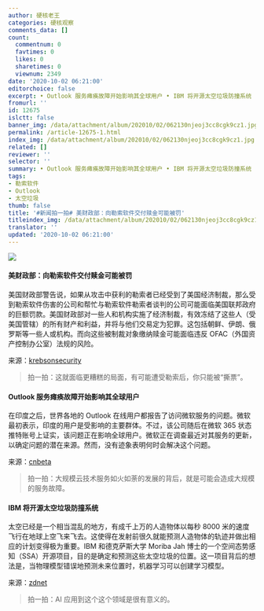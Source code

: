```yaml
---
author: 硬核老王
categories: 硬核观察
comments_data: []
count:
  commentnum: 0
  favtimes: 0
  likes: 0
  sharetimes: 0
  viewnum: 2349
date: '2020-10-02 06:21:00'
editorchoice: false
excerpt: • Outlook 服务瘫痪故障开始影响其全球用户 • IBM 将开源太空垃圾防撞系统
fromurl: ''
id: 12675
islctt: false
banner_img: /data/attachment/album/202010/02/062130njeoj3cc8cgk9cz1.jpg
permalink: /article-12675-1.html
index_img: /data/attachment/album/202010/02/062130njeoj3cc8cgk9cz1.jpg
related: []
reviewer: ''
selector: ''
summary: • Outlook 服务瘫痪故障开始影响其全球用户 • IBM 将开源太空垃圾防撞系统
tags:
- 勒索软件
- Outlook
- 太空垃圾
thumb: false
title: '#新闻拍一拍# 美财政部：向勒索软件交付赎金可能被罚'
titleindex_img: /data/attachment/album/202010/02/062130njeoj3cc8cgk9cz1.jpg
translator: ''
updated: '2020-10-02 06:21:00'
---
```


![](/data/attachment/album/202010/02/062130njeoj3cc8cgk9cz1.jpg)


#### 美财政部：向勒索软件交付赎金可能被罚


美国财政部警告说，如果从攻击中获利的勒索者已经受到了美国经济制裁，那么受到勒索软件伤害的公司和帮忙与勒索软件勒索者谈判的公司可能面临美国联邦政府的巨额罚款。美国财政部对一些人和机构实施了经济制裁，有效冻结了这些人（受美国管辖）的所有财产和利益，并将与他们交易定为犯罪。这包括朝鲜、伊朗、俄罗斯等一些人或机构。而向这些被制裁对象缴纳赎金可能面临违反 OFAC（外国资产控制办公室）法规的风险。


来源：[krebsonsecurity](https://krebsonsecurity.com/2020/10/ransomware-victims-that-pay-up-could-incur-steep-fines-from-uncle-sam/)



> 
> 拍一拍：这就面临更糟糕的局面，有可能遭受勒索后，你只能被“撕票”。
> 
> 
> 


#### Outlook 服务瘫痪故障开始影响其全球用户


在印度之后，世界各地的 Outlook 在线用户都报告了访问微软服务的问题。微软最初表示，印度的用户是受影响的主要群体。不过，该公司随后在微软 365 状态推特账号上证实，该问题正在影响全球用户。微软正在调查最近对其服务的更新，以确定问题的潜在来源。然而，没有迹象表明何时会解决这个问题。


来源：[cnbeta](https://www.cnbeta.com/articles/tech/1035967.htm)



> 
> 拍一拍：大规模云技术服务如火如荼的发展的背后，就是可能会造成大规模的服务故障。
> 
> 
> 


#### IBM 将开源太空垃圾防撞系统


太空已经是一个相当混乱的地方，有成千上万的人造物体以每秒 8000 米的速度飞行在地球上空飞来飞去。这使得在发射前很久就能预测人造物体的轨迹并做出相应的计划变得极为重要。IBM 和德克萨斯大学 Moriba Jah 博士的一个空间态势感知（SSA）开源项目，目的是确定和预测这些太空垃圾的位置。这一项目背后的想法是，当物理模型错误地预测未来位置时，机器学习可以创建学习模型。


来源：[zdnet](https://www.zdnet.com/article/ibm-to-open-source-space-junk-collision-avoidance/)



> 
> 拍一拍：AI 应用到这个这个领域是很有意义的。
> 
> 
>